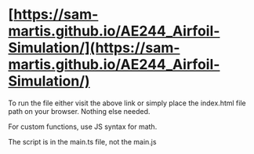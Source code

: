 # [https://sam-martis.github.io/AE244_Airfoil-Simulation/](https://sam-martis.github.io/AE244_Airfoil-Simulation/)

To run the file either visit the above link or simply place the index.html file path on your browser. Nothing else needed. 

For custom functions, use JS syntax for math.

The script is in the main.ts file, not the main.js
